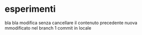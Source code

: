 # esperimenti
bla bla modifica senza cancellare il contenuto precedente
nuova mmodificato nel branch 1 commit in locale



